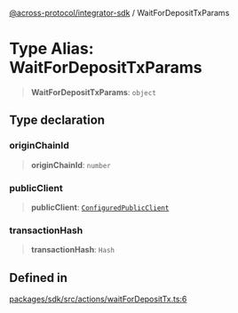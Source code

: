 [@across-protocol/integrator-sdk](../README.md) / WaitForDepositTxParams

# Type Alias: WaitForDepositTxParams

> **WaitForDepositTxParams**: `object`

## Type declaration

### originChainId

> **originChainId**: `number`

### publicClient

> **publicClient**: [`ConfiguredPublicClient`](ConfiguredPublicClient.md)

### transactionHash

> **transactionHash**: `Hash`

## Defined in

[packages/sdk/src/actions/waitForDepositTx.ts:6](https://github.com/across-protocol/toolkit/blob/291e746cb19cfa8d76835b72ba70acec1a2f9971/packages/sdk/src/actions/waitForDepositTx.ts#L6)
